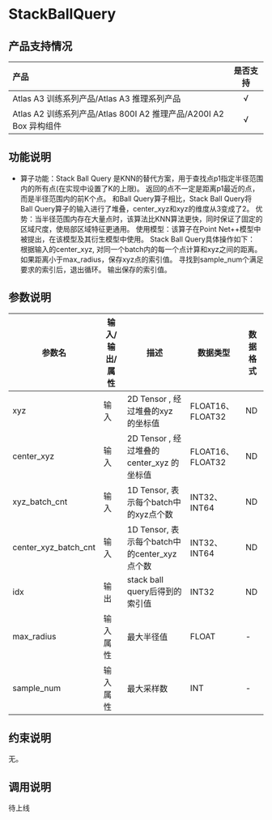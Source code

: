 # StackBallQuery
## 产品支持情况

| 产品                                                                            | 是否支持 |
| :------------------------------------------------------------------------------ | :------: |
| Atlas A3 训练系列产品/Atlas A3 推理系列产品                        |    √     |
| Atlas A2 训练系列产品/Atlas 800I A2 推理产品/A200I A2 Box 异构组件 |    √     |

## 功能说明

- 算子功能：Stack Ball Query 是KNN的替代方案，用于查找点p1指定半径范围内的所有点(在实现中设置了K的上限)。
返回的点不一定是距离p1最近的点，而是半径范围内的前K个点。
和Ball Query算子相比，Stack Ball Query将Ball Query算子的输入进行了堆叠，center_xyz和xyz的维度从3变成了2。
优势：当半径范围内存在大量点时，该算法比KNN算法更快，同时保证了固定的区域尺度，使局部区域特征更通用。
使用模型：该算子在Point Net++模型中被提出，在该模型及其衍生模型中使用。
Stack Ball Query具体操作如下：
根据输入的center_xyz, 对同一个batch内的每一个点计算和xyz之间的距离。
如果距离小于max_radius，保存xyz点的索引值。
寻找到sample_num个满足要求的索引后，退出循环。
输出保存的索引值。

## 参数说明

| 参数名               | 输入/输出/属性 | 描述                                         | 数据类型         | 数据格式 |
| -------------------- | -------------- | -------------------------------------------- | ---------------- | -------- |
| xyz                  | 输入           | 2D Tensor , 经过堆叠的xyz 的坐标值           | FLOAT16、FLOAT32 | ND       |
| center_xyz           | 输入           | 2D Tensor , 经过堆叠的center_xyz 的坐标值    | FLOAT16、FLOAT32 | ND       |
| xyz_batch_cnt        | 输入           | 1D Tensor, 表示每个batch中的xyz点个数        | INT32、INT64     | ND        |
| center_xyz_batch_cnt | 输入           | 1D Tensor, 表示每个batch中的center_xyz点个数 | INT32、INT64     | ND       |
| idx                  | 输出           | stack ball query后得到的索引值               | INT32            | ND       |
| max_radius           | 输入属性       | 最大半径值                                   | FLOAT            | -       |
| sample_num           | 输入属性       | 最大采样数                                   | INT              | -       |

## 约束说明

无。

## 调用说明

待上线

